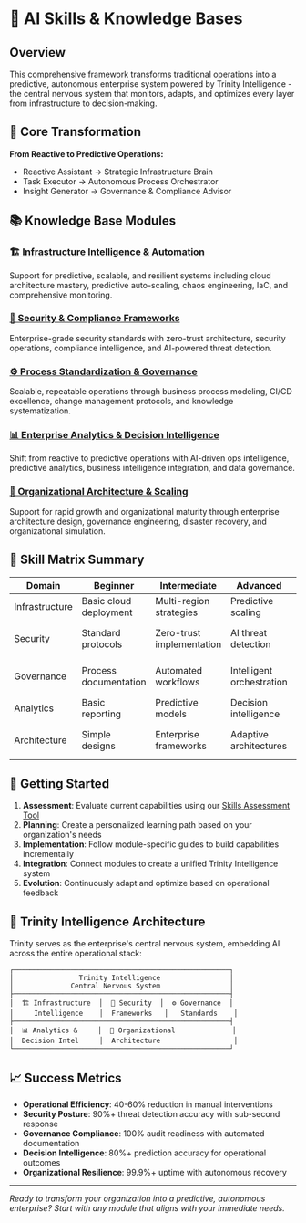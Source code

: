 # 🧠 AI Skills & Knowledge Bases

## Overview

This comprehensive framework transforms traditional operations into a predictive, autonomous enterprise system powered by Trinity Intelligence - the central nervous system that monitors, adapts, and optimizes every layer from infrastructure to decision-making.

## 🎯 Core Transformation

**From Reactive to Predictive Operations:**
- Reactive Assistant → Strategic Infrastructure Brain
- Task Executor → Autonomous Process Orchestrator  
- Insight Generator → Governance & Compliance Advisor

## 📚 Knowledge Base Modules

### [🏗️ Infrastructure Intelligence & Automation](./infrastructure/)
Support for predictive, scalable, and resilient systems including cloud architecture mastery, predictive auto-scaling, chaos engineering, IaC, and comprehensive monitoring.

### [🔐 Security & Compliance Frameworks](./security/)
Enterprise-grade security standards with zero-trust architecture, security operations, compliance intelligence, and AI-powered threat detection.

### [⚙️ Process Standardization & Governance](./governance/)
Scalable, repeatable operations through business process modeling, CI/CD excellence, change management protocols, and knowledge systematization.

### [📊 Enterprise Analytics & Decision Intelligence](./analytics/)
Shift from reactive to predictive operations with AI-driven ops intelligence, predictive analytics, business intelligence integration, and data governance.

### [🏢 Organizational Architecture & Scaling](./architecture/)
Support for rapid growth and organizational maturity through enterprise architecture design, governance engineering, disaster recovery, and organizational simulation.

## 🧩 Skill Matrix Summary

| Domain | Beginner | Intermediate | Advanced | Expert |
|--------|----------|-------------|----------|---------|
| Infrastructure | Basic cloud deployment | Multi-region strategies | Predictive scaling | Autonomous optimization |
| Security | Standard protocols | Zero-trust implementation | AI threat detection | Autonomous incident response |
| Governance | Process documentation | Automated workflows | Intelligent orchestration | Self-optimizing systems |
| Analytics | Basic reporting | Predictive models | Decision intelligence | Autonomous insights |
| Architecture | Simple designs | Enterprise frameworks | Adaptive architectures | Self-evolving systems |

## 🚀 Getting Started

1. **Assessment**: Evaluate current capabilities using our [Skills Assessment Tool](./assessment/)
2. **Planning**: Create a personalized learning path based on your organization's needs
3. **Implementation**: Follow module-specific guides to build capabilities incrementally
4. **Integration**: Connect modules to create a unified Trinity Intelligence system
5. **Evolution**: Continuously adapt and optimize based on operational feedback

## 🔄 Trinity Intelligence Architecture

Trinity serves as the enterprise's central nervous system, embedding AI across the entire operational stack:

```
┌─────────────────────────────────────────────────────┐
│                Trinity Intelligence                 │
│              Central Nervous System                 │
├─────────────────────────────────────────────────────┤
│  🏗️ Infrastructure  │  🔐 Security  │  ⚙️ Governance  │
│     Intelligence    │  Frameworks   │   Standards    │
├─────────────────────────────────────────────────────┤
│  📊 Analytics &     │  🏢 Organizational              │
│  Decision Intel     │  Architecture                  │
└─────────────────────────────────────────────────────┘
```

## 📈 Success Metrics

- **Operational Efficiency**: 40-60% reduction in manual interventions
- **Security Posture**: 90%+ threat detection accuracy with sub-second response
- **Governance Compliance**: 100% audit readiness with automated documentation
- **Decision Intelligence**: 80%+ prediction accuracy for operational outcomes
- **Organizational Resilience**: 99.9%+ uptime with autonomous recovery

---

*Ready to transform your organization into a predictive, autonomous enterprise? Start with any module that aligns with your immediate needs.*